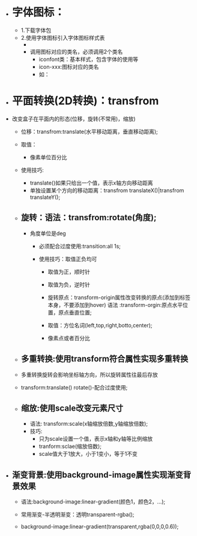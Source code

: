 * # 字体图标：

  * 1.下载字体包
  * 2.使用字体图标引入字体图标样式表
    * <link rel="stylesheet" href="./iconfont.css">
    * 调用图标对应的类名，必须调用2个类名
      * iconfont类：基本样式，包含字体的使用等
      * icon-xxx:图标对应的类名
      * 如：<span class="iconfont icon-cart-Empty-fill"></span>	



* # 平面转换(2D转换)：transfrom

* 改变盒子在平面内的形态(位移，旋转(不常用)，缩放)

  * 位移：transfrom:translate(水平移动距离，垂直移动距离);
  * 取值：
    * 像素单位百分比
  * 使用技巧:
    * translate()如果只给出一个值，表示x轴方向移动距离
    * 单独设置某个方向的移动距离：transfrom translateX()|transfrom translateY();	  	

  

  * ## 旋转：语法：transfrom:rotate(角度);

    * 角度单位是deg

      * 必须配合过度使用:transition:all 1s;

      * 使用技巧：取值正负均可 

        * 取值为正，顺时针

        * 取值为负，逆时针

          

        * 旋转原点：transform-origin属性改变转换的原点(添加到标签本身，不要添加到hover)
          	语法	:transform-orgin:原点水平位置，原点垂直位置;

        * 取值：方位名词(left,top,right,botto,center);

        * 像素点或者百分比

    

  * ## 多重转换:使用transform符合属性实现多重转换

  * 多重转换旋转会影响坐标轴方向，所以旋转属性往最后存放

  * transform:translate() rotate()-配合过度使用;

    

  * ## 缩放:使用scale改变元素尺寸

    * 语法: transform:scale(x轴缩放倍数,y轴缩放倍数);
    * 技巧:
      * 只为scale设置一个值，表示x轴和y轴等比例缩放
      * tranform:sclae(缩放倍数);
      * scale值大于1放大，小于1变小，等于1不变



* ## 渐变背景:使用background-image属性实现渐变背景效果

  * 语法:background-image:linear-gradient(颜色1，颜色2，...);

    

  * 常用渐变-半透明渐变：透明transparent-rgba();

  * background-image:linear-gradient(transparent,rgba(0,0,0,0.6));

